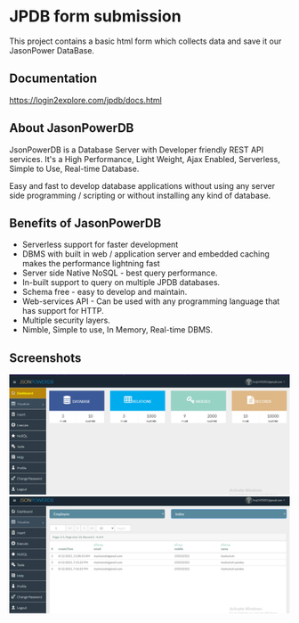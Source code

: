 # JPDB form submission
This project contains a basic html form which collects data and save it our JasonPower DataBase.  



## Documentation
https://login2explore.com/jpdb/docs.html

## About JasonPowerDB
JsonPowerDB is a Database Server with Developer friendly REST API services. It's a High Performance, Light Weight, Ajax Enabled, Serverless, Simple to Use, Real-time Database.

Easy and fast to develop database applications without using any server side programming / scripting or without installing any kind of database.

## Benefits of JasonPowerDB
 * Serverless support for faster development
 * DBMS with built in web / application server and embedded caching makes the performance lightning fast
* Server side Native NoSQL - best query performance.
* In-built support to query on multiple JPDB databases.
* Schema free - easy to develop and maintain.
* Web-services API - Can be used with any programming language that has support for HTTP.
* Multiple security layers.
* Nimble, Simple to use, In Memory, Real-time DBMS.

## Screenshots
![](screenshots/Screenshot%201.png)
![](screenshots/Screenshot%202.png)



